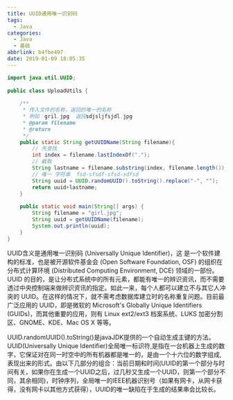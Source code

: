 ```yaml
---
title: UUID通用唯一识别码
tags:
  - Java
categories:
  - Java
  - 基础
abbrlink: b4fbe497
date: 2019-01-09 18:05:35
---
```


```java
import java.util.UUID;
 
public class UploadUtils {
	
	/**
	 * 传入文件的名称，返回的唯一的名称
	 * 例如：gril.jpg	返回sdjsljfsjdl.jpg
	 * @param filename
	 * @return
	 */
	public static String getUUIDName(String filename){
		// 先查找
		int index = filename.lastIndexOf(".");
		// 截取
		String lastname = filename.substring(index, filename.length());
		// 唯一 字符串  fsd-sfsdf-sfsd-sdfsd
		String uuid = UUID.randomUUID().toString().replace("-", "");
		return uuid+lastname;
	}
	
	public static void main(String[] args) {
		String filename = "girl.jpg";
		String uuid = getUUIDName(filename);
		System.out.println(uuid);
	}
}
```

<!--more-->

UUID含义是通用唯一识别码 (Universally Unique Identifier)，这 是一个软件建构的标准，也是被开源软件基金会 (Open Software Foundation, OSF) 的组织在分布式计算环境 (Distributed Computing Environment, DCE) 领域的一部份。UUID 的目的，是让分布式系统中的所有元素，都能有唯一的辨识资讯，而不需要透过中央控制端来做辨识资讯的指定。如此一来，每个人都可以建立不与其它人冲突的 UUID。在这样的情况下，就不需考虑数据库建立时的名称重复问题。目前最广泛应用的 UUID，即是微软的 Microsoft's Globally Unique Identifiers (GUIDs)，而其他重要的应用，则有 Linux ext2/ext3 档案系统、LUKS 加密分割区、GNOME、KDE、Mac OS X 等等。

UUID.randomUUID().toString()是javaJDK提供的一个自动生成主键的方法。UUID(Universally Unique Identifier)全局唯一标识符,是指在一台机器上生成的数字，它保证对在同一时空中的所有机器都是唯一的，是由一个十六位的数字组成,表现出来的形式。由以下几部分的组合：当前日期和时间(UUID的第一个部分与时间有关，如果你在生成一个UUID之后，过几秒又生成一个UUID，则第一个部分不同，其余相同)，时钟序列，全局唯一的IEEE机器识别号（如果有网卡，从网卡获得，没有网卡以其他方式获得），UUID的唯一缺陷在于生成的结果串会比较长。